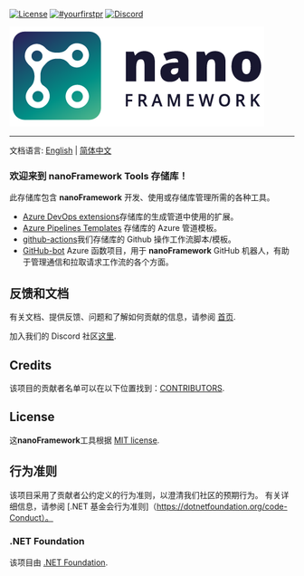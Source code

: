 [![License](https://img.shields.io/badge/License-MIT-blue.svg)](LICENSE) [![#yourfirstpr](https://img.shields.io/badge/first--timers--only-friendly-blue.svg)](https://github.com/nanoframework/Home/blob/main/CONTRIBUTING.md) [![Discord](https://img.shields.io/discord/478725473862549535.svg)](https://discord.gg/gCyBu8T)

![nanoFramework logo](https://github.com/nanoframework/Home/blob/main/resources/logo/nanoFramework-repo-logo.png)

---

文档语言: [English](README.md) | [简体中文](README.zh-cn.md)

### 欢迎来到 **nanoFramework** Tools 存储库！

此存储库包含 **nanoFramework** 开发、使用或存储库管理所需的各种工具。

- [Azure DevOps extensions](AzureDevOps)存储库的生成管道中使用的扩展。
- [Azure Pipelines Templates](azure-pipelines-templates) 存储库的 Azure 管道模板。
- [github-actions](github-actions)我们存储库的 Github 操作工作流脚本/模板。
- [GitHub-bot](AzureFunction-github-bot) Azure 函数项目，用于 **nanoFramework** GitHub 机器人，有助于管理通信和拉取请求工作流的各个方面。

## 反馈和文档

有关文档、提供反馈、问题和了解如何贡献的信息，请参阅 [首页](https://github.com/nanoframework/Home).

加入我们的 Discord 社区[这里](https://discord.gg/gCyBu8T).

## Credits

该项目的贡献者名单可以在以下位置找到：[CONTRIBUTORS](https://github.com/nanoframework/Home/blob/main/CONTRIBUTORS.md).

## License

这**nanoFramework**工具根据 [MIT license](LICENSE.md).

## 行为准则

该项目采用了贡献者公约定义的行为准则，以澄清我们社区的预期行为。
有关详细信息，请参阅 [.NET 基金会行为准则]（https://dotnetfoundation.org/code-Conduct）。

### .NET Foundation

该项目由 [.NET Foundation](https://dotnetfoundation.org).
